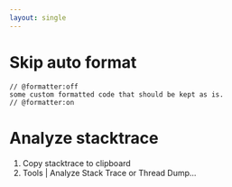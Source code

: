 ```yaml
---
layout: single
---
```


# Skip auto format 
```
// @formatter:off
some custom formatted code that should be kept as is.
// @formatter:on
```

# Analyze stacktrace
1. Copy stacktrace to clipboard
2. Tools | Analyze Stack Trace or Thread Dump...